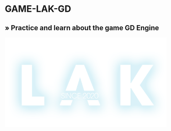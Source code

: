 # GAME-LAK-GD
## » Practice and learn about the game GD Engine
<p align="center">
	<img src="https://raw.githubusercontent.com/anvndev/GAME-LAK-GD/main/INTRO/LAK_LOGO.png" width="600">
</p>

